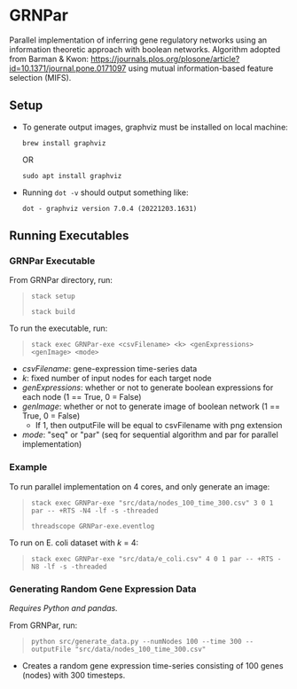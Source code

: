 # GRNPar
Parallel implementation of inferring gene regulatory networks using an information theoretic approach with boolean networks. Algorithm adopted from Barman & Kwon: https://journals.plos.org/plosone/article?id=10.1371/journal.pone.0171097 using mutual information-based feature selection (MIFS).

## Setup
- To generate output images, graphviz must be installed on local machine:
  
    `brew install graphviz`

    OR

    `sudo apt install graphviz`
- Running `dot -v` should output something like:

    `dot - graphviz version 7.0.4 (20221203.1631)`

## Running Executables

### GRNPar Executable
From GRNPar directory, run: 

> `stack setup`
> 
> `stack build`

To run the executable, run:

> `stack exec GRNPar-exe <csvFilename> <k> <genExpressions> <genImage> <mode>`

- _csvFilename_: gene-expression time-series data
- _k_: fixed number of input nodes for each target node
- _genExpressions_: whether or not to generate boolean expressions for each node (1 == True, 0 = False)
- _genImage_: whether or not to generate image of boolean network (1 == True, 0 = False)
  - If 1, then outputFile will be equal to csvFilename with png extension
- _mode_: "seq" or "par" (seq for sequential algorithm and par for parallel implementation)

### Example
To run parallel implementation on 4 cores, and only generate an image:
  
> `stack exec GRNPar-exe "src/data/nodes_100_time_300.csv" 3 0 1 par -- +RTS -N4 -lf -s -threaded`
>
> `threadscope GRNPar-exe.eventlog`

To run on E. coli dataset with _k_ = 4:

> `stack exec GRNPar-exe "src/data/e_coli.csv" 4 0 1 par -- +RTS -N8 -lf -s -threaded`

### Generating Random Gene Expression Data
_Requires Python and pandas._

From GRNPar, run:

> `python src/generate_data.py --numNodes 100 --time 300 --outputFile "src/data/nodes_100_time_300.csv"`

- Creates a random gene expression time-series consisting of 100 genes (nodes) with 300 timesteps.